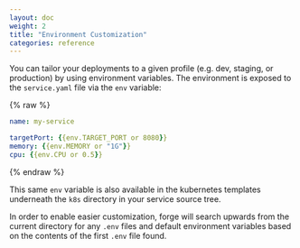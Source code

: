 ```yaml
---
layout: doc
weight: 2
title: "Environment Customization"
categories: reference
---
```


You can tailor your deployments to a given profile (e.g. dev, staging,
or production) by using environment variables. The environment is
exposed to the `service.yaml` file via the `env` variable:

{% raw %}
```yaml
name: my-service

targetPort: {{env.TARGET_PORT or 8080}}
memory: {{env.MEMORY or "1G"}}
cpu: {{env.CPU or 0.5}}
```
{% endraw %}

This same `env` variable is also available in the kubernetes templates
underneath the `k8s` directory in your service source tree.

In order to enable easier customization, forge will search upwards
from the current directory for any `.env` files and default
environment variables based on the contents of the first `.env` file
found.
